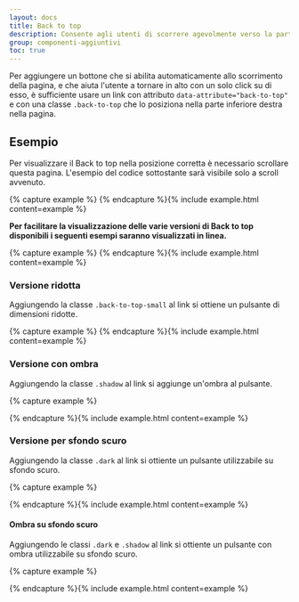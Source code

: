 ```yaml
---
layout: docs
title: Back to top
description: Consente agli utenti di scorrere agevolmente verso la parte superiore della pagina 
group: componenti-aggiuntivi
toc: true
---
```


Per aggiungere un bottone che si abilita automaticamente allo scorrimento della pagina, e che aiuta l'utente a tornare in alto con un solo click su di esso, è sufficiente usare un link con attributo `data-attribute="back-to-top"` e con una classe `.back-to-top` che lo posiziona nella parte inferiore destra nella pagina.

<style>
  /* Style override for Documentation purposes */
  .back-to-top:not(#example) {
    position: relative;
    bottom: unset;
    right: unset;
    visibility: visible;
    margin: 0 auto;
    opacity: 1;
    transform: scale(1);
  }
</style>

## Esempio

Per visualizzare il Back to top nella posizione corretta è necessario scrollare questa pagina. L'esempio del codice sottostante sarà visibile solo a scroll avvenuto.

{% capture example %}
<a href="#" aria-hidden="true" data-attribute="back-to-top" class="back-to-top" id="example"><i class="it-arrow-up"></i></a>
{% endcapture %}{% include example.html content=example %}

**Per facilitare la visualizzazione delle varie versioni di Back to top disponibili i seguenti esempi saranno visualizzati in linea.**

{% capture example %}
<a href="#" aria-hidden="true" data-attribute="back-to-top" class="back-to-top"><i class="it-arrow-up"></i></a>
{% endcapture %}{% include example.html content=example %}

### Versione ridotta
Aggiungendo la classe `.back-to-top-small` al link si ottiene un pulsante di dimensioni ridotte.

{% capture example %}
<a href="#" aria-hidden="true" data-attribute="back-to-top" class="back-to-top back-to-top-small"><i class="it-arrow-up"></i></a>
{% endcapture %}{% include example.html content=example %}

### Versione con ombra
Aggiungendo la classe `.shadow` al link si aggiunge un'ombra al pulsante.

{% capture example %}
<div class="d-flex align-items-center">
  <a href="#" aria-hidden="true" data-attribute="back-to-top" class="back-to-top shadow"><i class="it-arrow-up"></i></a>
  <a href="#" aria-hidden="true" data-attribute="back-to-top" class="back-to-top back-to-top-small shadow"><i class="it-arrow-up"></i></a>
</div>
{% endcapture %}{% include example.html content=example %}

### Versione per sfondo scuro
Aggiungendo la classe `.dark` al link si ottiente un pulsante utilizzabile su sfondo scuro.

{% capture example %}
<div class="d-flex align-items-center p-4 neutral-1-bg-a8">
  <a href="#" aria-hidden="true" data-attribute="back-to-top" class="back-to-top dark"><i class="it-arrow-up"></i></a>
  <a href="#" aria-hidden="true" data-attribute="back-to-top" class="back-to-top back-to-top-small dark"><i class="it-arrow-up"></i></a>
</div>
{% endcapture %}{% include example.html content=example %}

#### Ombra su sfondo scuro
Aggiungendo le classi `.dark` e `.shadow` al link si ottiente un pulsante con ombra utilizzabile su sfondo scuro.

{% capture example %}
<div class="d-flex align-items-center p-4 neutral-1-bg-a8">
  <a href="#" aria-hidden="true" data-attribute="back-to-top " class="back-to-top dark shadow"><i class="it-arrow-up"></i></a>
  <a href="#" aria-hidden="true" data-attribute="back-to-top" class="back-to-top back-to-top-small dark shadow"><i class="it-arrow-up"></i></a>
</div>
{% endcapture %}{% include example.html content=example %}